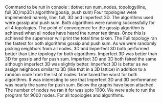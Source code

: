 Command to be run in console : dotnet run num_nodes, topology(line, full,3D,Imp3D) algorithm(gossip, push sum)
Four topologies were implemented namely, line, full, 3D and imperfect 3D. The algorithms used were gossip and push sum. Both algorithms were running successfully for all 4 topologies. The point of convergence for the gossip algorithm is achieved when all nodes have heard the rumor ten times. Once this is achieved the supervisor will print the total time taken.
The Full topology ran the fastest for both algorithms gossip and push sum. As we were randomly picking neighbors from all nodes. 3D and Imperfect 3D both performed better than Line topology for both algorithms. Imperfect 3D was better than 3D for gossip and for push sum. Imperfect 3D and 3D both faired the same although imperfect 3D was slightly better. Imperfect 3D is better as we assign neighbors similar to 3D (like that in a 3D lattice) in addition to a random node from the list of nodes. Line faired the worst for both algorithms. It was interesting to see that Imperfect 3D and 3D performance was nearly the same for push sum. Below the graphs have been attached. The number of nodes we ran it for was upto 1000.
We were able to run the program for 9000 nodes. For all topologies and algorithms.
